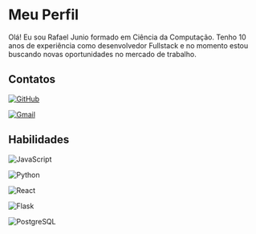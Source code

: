 
# Meu Perfil

Olá! Eu sou Rafael Junio formado em Ciência da Computação. Tenho 10 anos de experiência como desenvolvedor Fullstack e no momento estou buscando novas oportunidades no mercado de trabalho.

## Contatos

[![GitHub](https://img.shields.io/badge/GitHub-100000?style=for-the-badge&logo=github&logoColor=white)](https://github.com/rafaeljunio)  

[![Gmail](https://img.shields.io/badge/Gmail-333333?style=for-the-badge&logo=gmail&logoColor=red)](mailto:rafaeljunio7@gmail.com)

## Habilidades

![JavaScript](https://img.shields.io/badge/JavaScript-F7DF1E?style=for-the-badge&logo=javascript&logoColor=black)

![Python](https://img.shields.io/badge/python-3670A0?style=for-the-badge&logo=python&logoColor=ffdd54)

![React](https://img.shields.io/badge/React-20232A?style=for-the-badge&logo=react&logoColor=61DAFB)

![Flask](https://img.shields.io/badge/flask-%23000.svg?style=for-the-badge&logo=flask&logoColor=white)

![PostgreSQL](https://img.shields.io/badge/PostgreSQL-000?style=for-the-badge&logo=postgresql)